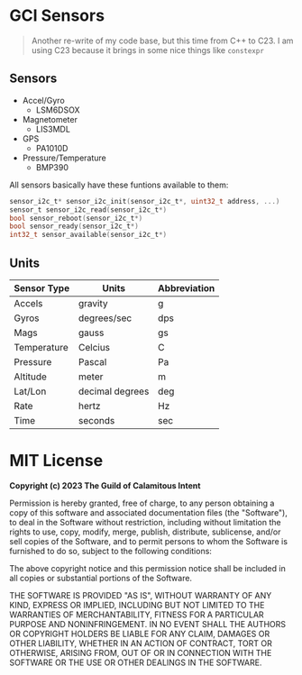 # GCI Sensors

> Another re-write of my code base, but this time from
> C++ to C23. I am using C23 because it brings in some
> nice things like `constexpr`

## Sensors

- Accel/Gyro
  - LSM6DSOX
- Magnetometer
  - LIS3MDL
- GPS
  - PA1010D
- Pressure/Temperature
  - BMP390

All sensors basically have these funtions available to them:

```c
sensor_i2c_t* sensor_i2c_init(sensor_i2c_t*, uint32_t address, ...)
sensor_t sensor_i2c_read(sensor_i2c_t*)
bool sensor_reboot(sensor_i2c_t*)
bool sensor_ready(sensor_i2c_t*)
int32_t sensor_available(sensor_i2c_t*)
```

## Units

| Sensor Type | Units           | Abbreviation
|-------------|-----------------|--------------|
| Accels      | gravity         | g
| Gyros       | degrees/sec     | dps
| Mags        | gauss           | gs
| Temperature | Celcius         | C
| Pressure    | Pascal          | Pa
| Altitude    | meter           | m
| Lat/Lon     | decimal degrees | deg
| Rate        | hertz           | Hz
| Time        | seconds         | sec

# MIT License

**Copyright (c) 2023 The Guild of Calamitous Intent**

Permission is hereby granted, free of charge, to any person obtaining a copy
of this software and associated documentation files (the "Software"), to deal
in the Software without restriction, including without limitation the rights
to use, copy, modify, merge, publish, distribute, sublicense, and/or sell
copies of the Software, and to permit persons to whom the Software is
furnished to do so, subject to the following conditions:

The above copyright notice and this permission notice shall be included in all
copies or substantial portions of the Software.

THE SOFTWARE IS PROVIDED "AS IS", WITHOUT WARRANTY OF ANY KIND, EXPRESS OR
IMPLIED, INCLUDING BUT NOT LIMITED TO THE WARRANTIES OF MERCHANTABILITY,
FITNESS FOR A PARTICULAR PURPOSE AND NONINFRINGEMENT. IN NO EVENT SHALL THE
AUTHORS OR COPYRIGHT HOLDERS BE LIABLE FOR ANY CLAIM, DAMAGES OR OTHER
LIABILITY, WHETHER IN AN ACTION OF CONTRACT, TORT OR OTHERWISE, ARISING FROM,
OUT OF OR IN CONNECTION WITH THE SOFTWARE OR THE USE OR OTHER DEALINGS IN THE
SOFTWARE.
